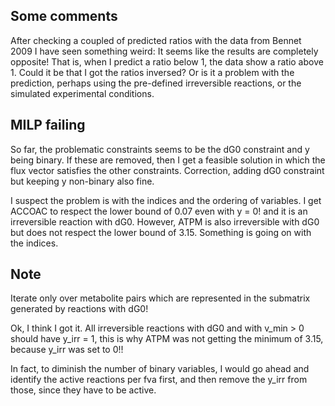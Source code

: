 ## Some comments
After checking a coupled of predicted ratios with the data from Bennet 2009 I have seen something weird: It seems like the results are completely opposite! That is, when I predict a ratio below 1, the data show a ratio above 1. Could it be that I got the ratios inversed? Or is it a problem with the prediction, perhaps using the pre-defined irreversible reactions, or the simulated experimental conditions.

## MILP failing
So far, the problematic constraints seems to be the dG0 constraint and y being binary. If these are removed, then I get a feasible solution in which the flux vector satisfies the other constraints.
Correction, adding dG0 constraint but keeping y non-binary also fine.

I suspect the problem is with the indices and the ordering of variables. I get ACCOAC to respect the lower bound of 0.07 even with y = 0! and it is an irreversible reaction with dG0. However, ATPM is also irreversible with dG0 but does not respect the lower bound of 3.15. Something is going on with the indices.

## Note
Iterate only over metabolite pairs which are represented in the submatrix generated by reactions with dG0!

Ok, I think I got it. All irreversible reactions with dG0 and with v_min > 0 should have y_irr = 1, this is why ATPM was not getting the minimum of 3.15, because y_irr was set to 0!!

In fact, to diminish the number of binary variables, I would go ahead and identify the active reactions per fva first, and then remove the y_irr from those, since they have to be active.
